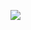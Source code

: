 <a href="../rockseries.html"><img src="http://firedpot.com/images/rockseries/Rock-replace-2.jpg" /></a>
